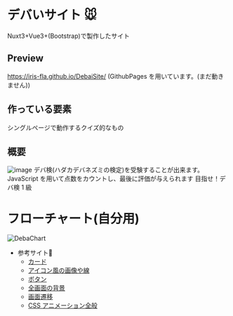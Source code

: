 # デバいサイト 🐭

Nuxt3+Vue3+(Bootstrap)で製作したサイト

## Preview

https://iris-fla.github.io/DebaiSite/
(GithubPages を用いています。(まだ動きません))

## 作っている要素

シングルページで動作するクイズ的なもの

## 概要

![image](https://github.com/Iris-Fla/DebaiSite/assets/103801589/e81c7213-8a04-41f5-9377-4b5b49ba4945)
デバ検(ハダカデバネズミの検定)を受験することが出来ます。
JavaScript を用いて点数をカウントし、最後に評価が与えられます
目指せ！デバ検 1 級

# フローチャート(自分用)

![DebaChart](https://github.com/Iris-Fla/DebaiSite/assets/103801589/7eae6da9-2c42-4f1e-b0b9-29925e1b2c9b)

- 参考サイト:memo:
  - [カード](https://getbootstrap.jp/docs/5.0/components/card/)
  - [アイコン風の画像や線](https://bootstrap-guide.com/utilities/borders)
  - [ボタン](https://getbootstrap.jp/docs/5.0/components/buttons/)
  - [全画面の背景](https://allabout.co.jp/gm/gc/452705/)
  - [画面遷移](https://zenn.dev/con_ns_pgm/articles/04adfeae84104b)
  - [CSS アニメーション全般](https://openai.com/blog/chatgpt)
